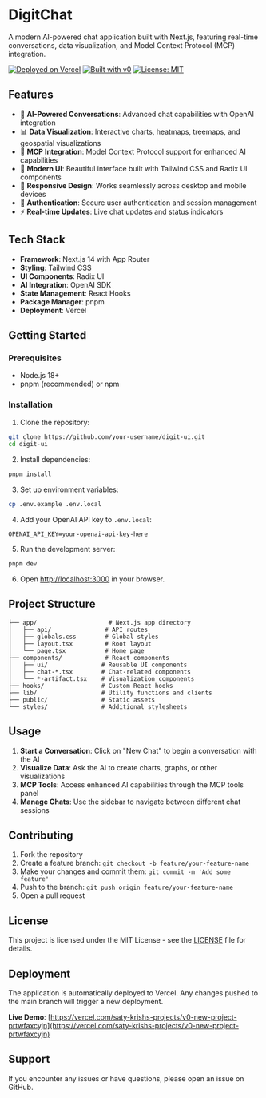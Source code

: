 # DigitChat

A modern AI-powered chat application built with Next.js, featuring real-time conversations, data visualization, and Model Context Protocol (MCP) integration.

[![Deployed on Vercel](https://img.shields.io/badge/Deployed%20on-Vercel-black?style=for-the-badge&logo=vercel)](https://vercel.com/saty-krishs-projects/v0-new-project-prtwfaxcyjn)
[![Built with v0](https://img.shields.io/badge/Built%20with-v0.dev-black?style=for-the-badge)](https://v0.dev/chat/projects/PrtwFAXCyjN)
[![License: MIT](https://img.shields.io/badge/License-MIT-yellow.svg)](https://opensource.org/licenses/MIT)

## Features

- 🤖 **AI-Powered Conversations**: Advanced chat capabilities with OpenAI integration
- 📊 **Data Visualization**: Interactive charts, heatmaps, treemaps, and geospatial visualizations
- 🔌 **MCP Integration**: Model Context Protocol support for enhanced AI capabilities
- 🎨 **Modern UI**: Beautiful interface built with Tailwind CSS and Radix UI components
- 📱 **Responsive Design**: Works seamlessly across desktop and mobile devices
- 🔐 **Authentication**: Secure user authentication and session management
- ⚡ **Real-time Updates**: Live chat updates and status indicators

## Tech Stack

- **Framework**: Next.js 14 with App Router
- **Styling**: Tailwind CSS
- **UI Components**: Radix UI
- **AI Integration**: OpenAI SDK
- **State Management**: React Hooks
- **Package Manager**: pnpm
- **Deployment**: Vercel

## Getting Started

### Prerequisites

- Node.js 18+ 
- pnpm (recommended) or npm

### Installation

1. Clone the repository:
```bash
git clone https://github.com/your-username/digit-ui.git
cd digit-ui
```

2. Install dependencies:
```bash
pnpm install
```

3. Set up environment variables:
```bash
cp .env.example .env.local
```

4. Add your OpenAI API key to `.env.local`:
```env
OPENAI_API_KEY=your-openai-api-key-here
```

5. Run the development server:
```bash
pnpm dev
```

6. Open [http://localhost:3000](http://localhost:3000) in your browser.

## Project Structure

```
├── app/                    # Next.js app directory
│   ├── api/               # API routes
│   ├── globals.css        # Global styles
│   ├── layout.tsx         # Root layout
│   └── page.tsx           # Home page
├── components/            # React components
│   ├── ui/               # Reusable UI components
│   ├── chat-*.tsx        # Chat-related components
│   └── *-artifact.tsx    # Visualization components
├── hooks/                # Custom React hooks
├── lib/                  # Utility functions and clients
├── public/               # Static assets
└── styles/               # Additional stylesheets
```

## Usage

1. **Start a Conversation**: Click on "New Chat" to begin a conversation with the AI
2. **Visualize Data**: Ask the AI to create charts, graphs, or other visualizations
3. **MCP Tools**: Access enhanced AI capabilities through the MCP tools panel
4. **Manage Chats**: Use the sidebar to navigate between different chat sessions

## Contributing

1. Fork the repository
2. Create a feature branch: `git checkout -b feature/your-feature-name`
3. Make your changes and commit them: `git commit -m 'Add some feature'`
4. Push to the branch: `git push origin feature/your-feature-name`
5. Open a pull request

## License

This project is licensed under the MIT License - see the [LICENSE](LICENSE) file for details.

## Deployment

The application is automatically deployed to Vercel. Any changes pushed to the main branch will trigger a new deployment.

**Live Demo**: [https://vercel.com/saty-krishs-projects/v0-new-project-prtwfaxcyjn](https://vercel.com/saty-krishs-projects/v0-new-project-prtwfaxcyjn)

## Support

If you encounter any issues or have questions, please open an issue on GitHub.
